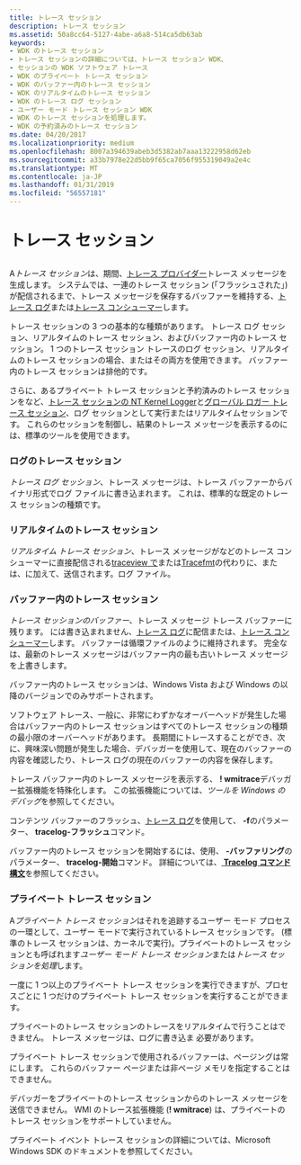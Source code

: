 ```yaml
---
title: トレース セッション
description: トレース セッション
ms.assetid: 50a8cc64-5127-4abe-a6a8-514ca5db63ab
keywords:
- WDK のトレース セッション
- トレース セッションの詳細については、トレース セッション WDK、
- セッションの WDK ソフトウェア トレース
- WDK のプライベート トレース セッション
- WDK のバッファー内のトレース セッション
- WDK のリアルタイムのトレース セッション
- WDK のトレース ログ セッション
- ユーザー モード トレース セッション WDK
- WDK のトレース セッションを処理します。
- WDK の予約済みのトレース セッション
ms.date: 04/20/2017
ms.localizationpriority: medium
ms.openlocfilehash: 8007a394639abeb3d5382ab7aaa13222958d62eb
ms.sourcegitcommit: a33b7978e22d5bb9f65ca7056f955319049a2e4c
ms.translationtype: MT
ms.contentlocale: ja-JP
ms.lasthandoff: 01/31/2019
ms.locfileid: "56557181"
---
```

# <a name="trace-session"></a>トレース セッション


## <span id="ddk_trace_session_tools"></span><span id="DDK_TRACE_SESSION_TOOLS"></span>


A*トレース セッション*は、期間、[トレース プロバイダー](trace-provider.md)トレース メッセージを生成します。 システムでは、一連のトレース セッション (「フラッシュされた」) が配信されるまで、トレース メッセージを保存するバッファーを維持する、[トレース ログ](trace-log.md)または[トレース コンシューマー](trace-consumer.md)します。

トレース セッションの 3 つの基本的な種類があります。 トレース ログ セッション、リアルタイムのトレース セッション、およびバッファー内のトレース セッション。 1 つのトレース セッション トレースのログ セッション、リアルタイムのトレース セッションの場合、またはその両方を使用できます。 バッファー内のトレース セッションは排他的です。

さらに、あるプライベート トレース セッションと予約済みのトレース セッションをなど、[トレース セッションの NT Kernel Logger](nt-kernel-logger-trace-session.md)と[グローバル ロガー トレース セッション](global-logger-trace-session.md)、ログ セッションとして実行またはリアルタイムセッションです。 これらのセッションを制御し、結果のトレース メッセージを表示するのには、標準のツールを使用できます。

### <a name="span-idddktracelogsessionstoolsspanspan-idddktracelogsessionstoolsspantrace-log-sessions"></a><span id="ddk_trace_log_sessions_tools"></span><span id="DDK_TRACE_LOG_SESSIONS_TOOLS"></span>ログのトレース セッション

*トレース ログ セッション*、トレース メッセージは、トレース バッファーからバイナリ形式でログ ファイルに書き込まれます。 これは、標準的な既定のトレース セッションの種類です。

### <a name="span-idddkrealtimetracesessionstoolsspanspan-idddkrealtimetracesessionstoolsspanreal-time-trace-sessions"></a><span id="ddk_real_time_trace_sessions_tools"></span><span id="DDK_REAL_TIME_TRACE_SESSIONS_TOOLS"></span>リアルタイムのトレース セッション

*リアルタイム トレース セッション*、トレース メッセージがなどのトレース コンシューマーに直接配信される[traceview で](traceview.md)または[Tracefmt](tracefmt.md)の代わりに、または、に加えて、送信されます。ログ ファイル。

### <a name="span-idddkbufferedtracesessionstoolsspanspan-idddkbufferedtracesessionstoolsspanbuffered-trace-sessions"></a><span id="ddk_buffered_trace_sessions_tools"></span><span id="DDK_BUFFERED_TRACE_SESSIONS_TOOLS"></span>バッファー内のトレース セッション

*トレース セッションのバッファー*、トレース メッセージ トレース バッファーに残ります。 には書き込まれません、[トレース ログ](trace-log.md)に配信または、[トレース コンシューマー](trace-consumer.md)します。 バッファーは循環ファイルのように維持されます。 完全なは、最新のトレース メッセージはバッファー内の最も古いトレース メッセージを上書きします。

バッファー内のトレース セッションは、Windows Vista および Windows の以降のバージョンでのみサポートされます。

ソフトウェア トレース、一般に、非常にわずかなオーバーヘッドが発生した場合はバッファー内のトレース セッションはすべてのトレース セッションの種類の最小限のオーバーヘッドがあります。 長期間にトレースすることができ、次に、興味深い問題が発生した場合、デバッガーを使用して、現在のバッファーの内容を確認したり、トレース ログの現在のバッファーの内容を保存します。

トレース バッファー内のトレース メッセージを表示する、 **! wmitrace**デバッガー拡張機能を特殊化します。 この拡張機能については、*ツールを Windows のデバッグ*を参照してください。

コンテンツ バッファーのフラッシュ、[トレース ログ](trace-log.md)を使用して、 **-f**のパラメーター、 **tracelog-フラッシュ**コマンド。

バッファー内のトレース セッションを開始するには、使用、 **-バッファリング**のパラメーター、 **tracelog-開始**コマンド。 詳細については、[ **Tracelog コマンド構文**](tracelog-command-syntax.md)を参照してください。

### <a name="span-idddkprivatetracesessionstoolsspanspan-idddkprivatetracesessionstoolsspanprivate-trace-sessions"></a><span id="ddk_private_trace_sessions_tools"></span><span id="DDK_PRIVATE_TRACE_SESSIONS_TOOLS"></span>プライベート トレース セッション

A*プライベート トレース セッション*はそれを追跡するユーザー モード プロセスの一環として、ユーザー モードで実行されているトレース セッションです。 (標準のトレース セッションは、カーネルで実行)。プライベートのトレース セッションとも呼ばれます*ユーザー モード トレース セッション*または*トレース セッションを処理*します。

一度に 1 つ以上のプライベート トレース セッションを実行できますが、プロセスごとに 1 つだけのプライベート トレース セッションを実行することができます。

プライベートのトレース セッションのトレースをリアルタイムで行うことはできません。 トレース メッセージは、ログに書き込ま 必要があります。

プライベート トレース セッションで使用されるバッファーは、ページングは常にします。 これらのバッファー ページまたは非ページ メモリを指定することはできません。

デバッガーをプライベートのトレース セッションからのトレース メッセージを送信できません。 WMI のトレース拡張機能 (**! wmitrace**) は、プライベートのトレース セッションをサポートしていません。

プライベート イベント トレース セッションの詳細については、Microsoft Windows SDK のドキュメントを参照してください。

 

 






